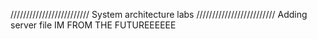/////////////////////////
System architecture labs
/////////////////////////
Adding server file
IM FROM THE FUTUREEEEEE
